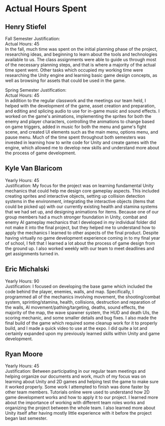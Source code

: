 # Actual Hours Spent

## Henry Stiefel
Fall Semester Justification: \
Actual Hours: 45 \
In the fall, much time was spent on the initial planning phase of the project, researching ideas, and beginning to learn about the tools and technologies available to us. The class assignments were able to guide us through most of the necessary planning steps, and that is where a majority of the actual time spent went. Other tasks which occupied my working time were researching the Unity engine and learning basic game design concepts, as well as browsing for assets that could be used in the game. 

Spring Semester Justification: \
Actual Hours: 45 \
In addition to the regular classwork and the meetings our team held, I helped with the development of the game, asset creation and preparation, and editing and splicing audio to use for in-game music and sound effects. I worked on the game's animations, implementing the sprites for both the enemy and player characters, controlling the animations to change based on game triggers, added in music for both the menu and game's fight scene, and created UI elements such as the main menu, options menu, and pause menu. Much of the time spent throughout both semesters was invested in learning how to write code for Unity and create games with the engine, which allowed me to develop new skills and understand more about the process of game development. 

## Kyle Van Blaricom
Yearly Hours: 45 \
Justification: 
My focus for the project was on learning fundamental Unity mechanics that could help me design core gameplay aspects. This included creating sprites and interactive objects, setting up collision detection systems in the environment, integrating the interactive objects (items that could be picked up) with our currently existing health and stamina systems that we had set up, and designing animations for items. Because one of our group members had a much stronger foundation in Unity, combat and enemy AI gameplay mechanics that I developed in my individual folder did not make it into the final project, but they helped me to understand how to apply the mechanics I learned to other aspects of the final product. Despite having virtually no game development experience coming in to my final year of school, I felt that I learned a lot about the process of game design from the ground up. I also worked weekly with our team to meet deadlines and get assignments turned in.

## Eric Michalski
Yearly Hours: 90 \
Justification: 
I focused on developing the base game which included the code behind the player, enemies, walls, and map. Specifically, I programmed all of the mechanics involving movement, the shooting/combat system, sprinting/stamina, health, collisions, destruction and reparation of the walls, AI movement/pathing/targeting, deaths, sound effects, the majority of the map, the wave spawner system, the HUD and death UIs, the scoring mechanic, and some smaller details and bug fixes. I also made the final build of the game which required some cleanup work for it to properly build, and I made a quick video to use at the expo. I did quite a lot and certainly expanded upon my previously learned skills within Unity and game development.


## Ryan Moore
Yearly Hours: 45 \
Justification: Between participating in our regular team meetings and helping organize our documents and work, much of my focus was on learning about Unity and 2D games and helping test the game to make sure it worked properly. Some work I attempted to finish was done faster by other team members. Tutorials online were used to understand how 2D game development works and how to apply it to our project. I learned more about the importance of working with different team roles works and organizing the project between the whole team. I also learned more about Unity itself after having mostly little experience with it before the project began last semester.
